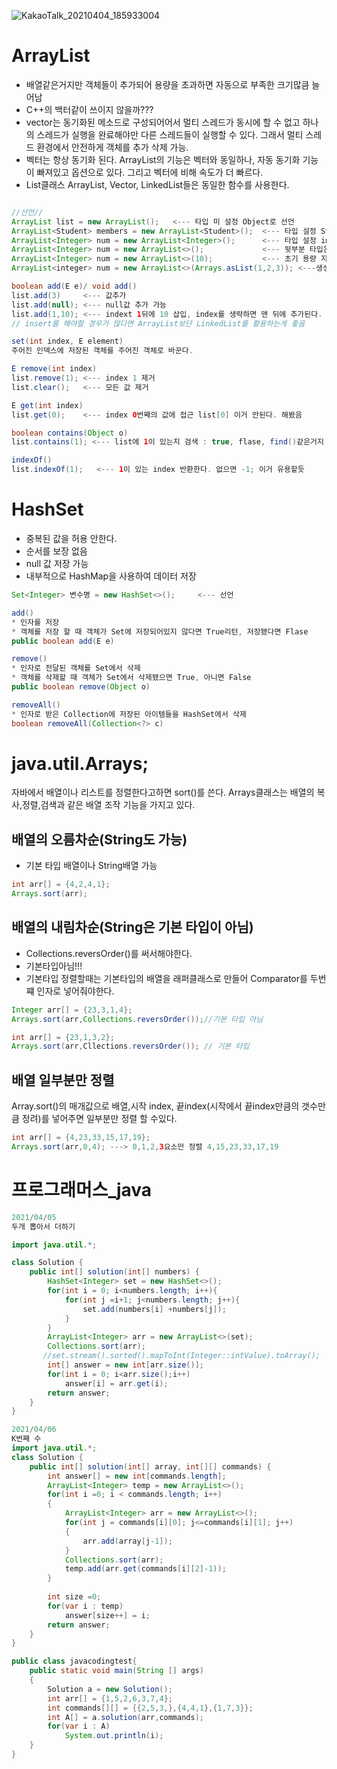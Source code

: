 ![KakaoTalk_20210404_185933004](https://user-images.githubusercontent.com/45708825/113505159-0ce6d280-9578-11eb-9e77-771276e2ba1f.png)

# ArrayList
* 배열같은거지만 객체들이 추가되어 용량을 초과하면 자동으로 부족한 크기많큼 늘어남
* C++의 백터같이 쓰이지 않을까???
* vector는 동기화된 메소드로 구성되어어서 멀티 스레드가 동시에 할 수 없고 하나의 스레드가 실행을 완료해야만 다른 스레드들이 실행할 수 있다. 그래서 멀티 스레드 환경에서 안전하게 객체를 추가 삭제 가능.
* 벡터는 항상 동기화 된다. ArrayList의 기능은 벡터와 동일하나, 자동 동기화 기능이 빠져있고 옵션으로 있다. 그리고 벡터에 비해 속도가 더 빠르다.
* List클래스 ArrayList, Vector, LinkedList들은 동일한 함수를 사용한다.

```java

//선언//
ArrayList list = new ArrayList();   <--- 타입 미 설정 Object로 선언
ArrayList<Student> members = new ArrayList<Student>();  <--- 타입 설정 Student객체만 사용 가능 
ArrayList<Integer> num = new ArrayList<Integer>();      <--- 타입 설정 int만 사용 가능
ArrayList<Integer> num = new ArrayList<>();             <--- 뒷부분 타입은 생략 가능
ArrayList<Integer> num = new ArrayList<>(10);           <--- 초기 용량 지정
ArrayList<integer> num = new ArrayList<>(Arrays.asList(1,2,3)); <---생성시 값 추가

boolean add(E e)/ void add()
list.add(3)     <--- 값추가
list.add(null); <--- null값 추가 가능
list.add(1,10); <--- indext 1뒤에 10 삽입, index를 생략하면 맨 뒤에 추가된다. 중간에 하면 한칸씩 밀려남
// insert를 해야할 경우가 많다면 ArrayList보단 LinkedList를 활용하는게 좋음 

set(int index, E element)
주어진 인덱스에 저장된 객체를 주어진 객체로 바꾼다.

E remove(int index)
list.remove(1); <--- index 1 제거
list.clear();   <--- 모든 값 제거 

E get(int index)
list.get(0);    <--- index 0번째의 값에 접근 list[0] 이거 안된다. 해봤음

boolean contains(Object o)
list.contains(1); <--- list에 1이 있는지 검색 : true, flase, find()같은거지

indexOf()
list.indexOf(1);   <--- 1이 있는 index 반환한다. 없으면 -1; 이거 유용할듯
```


# HashSet
* 중복된 값을 허용 안한다.
* 순서를 보장 없음
* null 값 저장 가능
* 내부적으로 HashMap을 사용하여 데이터 저장

```java
Set<Integer> 변수명 = new HashSet<>();     <--- 선언

add()
* 인자를 저장
* 객체를 저장 할 때 객체가 Set에 저장되어있지 않다면 True리턴, 저장됐다면 Flase
public boolean add(E e)

remove()
* 인자로 전달된 객체를 Set에서 삭제
* 객체를 삭제할 때 객체가 Set에서 삭제됐으면 True, 아니면 False
public boolean remove(Object o)

removeAll()
* 인자로 받은 Collection에 저장된 아이템들을 HashSet에서 삭제
boolean removeAll(Collection<?> c) 
```

# java.util.Arrays;
자바에서 배열이나 리스트를 정렬한다고하면 sort()를 쓴다.
Arrays클래스는 배열의 복사,정렬,검색과 같은 배열 조작 기능을 가지고 있다.

## 배열의 오름차순(String도 가능)
* 기본 타입 배열이나 String배열 가능
```java
int arr[] = {4,2,4,1};
Arrays.sort(arr);
```

## 배열의 내림차순(String은 기본 타입이 아님)
* Collections.reversOrder()를 써서해야한다.
* 기본타입아님!!!
* 기본타입 정렬할때는 기본타입의 배열을 래퍼클래스로 만들어 Comparator를 두번쨰 인자로 넣어줘야한다.
```java
Integer arr[] = {23,3,1,4};
Arrays.sort(arr,Collections.reversOrder());//기본 타입 아님

int arr[] = {23,1,3,2};
Arrays.sort(arr,Cllections.reversOrder()); // 기본 타입
```

## 배열 일부분만 정렬
Array.sort()의 매개값으로 배열,시작 index, 끝index(시작에서 끝index만큼의 갯수만큼 정려)를 넣어주면 일부분만 정렬 할 수있다.
```java
int arr[] = {4,23,33,15,17,19};
Arrays.sort(arr,0,4); ---> 0,1,2,3요소만 정렬 4,15,23,33,17,19
```


# 프로그래머스_java

```java
2021/04/05
두개 뽑아서 더하기

import java.util.*;

class Solution {
    public int[] solution(int[] numbers) {
        HashSet<Integer> set = new HashSet<>();
        for(int i = 0; i<numbers.length; i++){
            for(int j =i+1; j<numbers.length; j++){
                set.add(numbers[i] +numbers[j]);
            }
        }
        ArrayList<Integer> arr = new ArrayList<>(set);
        Collections.sort(arr);
       //set.stream().sorted().mapToInt(Integer::intValue).toArray();
        int[] answer = new int[arr.size()];
        for(int i = 0; i<arr.size();i++)
            answer[i] = arr.get(i);
        return answer;
    }
}
```

```java
2021/04/06
K번째 수
import java.util.*;
class Solution {
    public int[] solution(int[] array, int[][] commands) {
        int answer[] = new int[commands.length];
        ArrayList<Integer> temp = new ArrayList<>();
        for(int i =0; i < commands.length; i++)
        {
            ArrayList<Integer> arr = new ArrayList<>();
            for(int j = commands[i][0]; j<=commands[i][1]; j++)
            {
                arr.add(array[j-1]);
            }
            Collections.sort(arr); 
            temp.add(arr.get(commands[i][2]-1));
        }
      
        int size =0;
        for(var i : temp)
            answer[size++] = i; 
        return answer;
    }
}

public class javacodingtest{
    public static void main(String [] args)
    {
        Solution a = new Solution();
        int arr[] = {1,5,2,6,3,7,4};
        int commands[][] = {{2,5,3,},{4,4,1},{1,7,3}};
        int A[] = a.solution(arr,commands);
        for(var i : A)
            System.out.println(i);
    }
}
```
